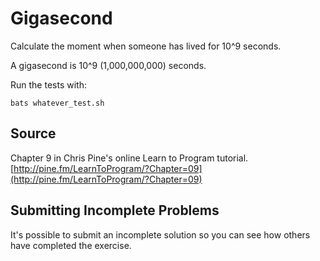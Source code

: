 # Gigasecond

Calculate the moment when someone has lived for 10^9 seconds.

A gigasecond is 10^9 (1,000,000,000) seconds.

Run the tests with:

    bats whatever_test.sh

## Source

Chapter 9 in Chris Pine's online Learn to Program tutorial. [http://pine.fm/LearnToProgram/?Chapter=09](http://pine.fm/LearnToProgram/?Chapter=09)

## Submitting Incomplete Problems
It's possible to submit an incomplete solution so you can see how others have completed the exercise.

